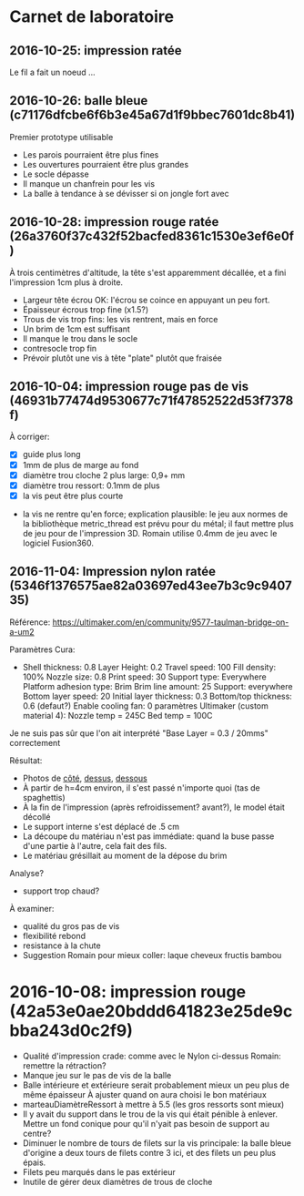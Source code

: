 # Carnet de laboratoire

## 2016-10-25: impression ratée

Le fil a fait un noeud ...

## 2016-10-26: balle bleue (c71176dfcbe6f6b3e45a67d1f9bbec7601dc8b41)

Premier prototype utilisable

- Les parois pourraient être plus fines
- Les ouvertures pourraient être plus grandes
- Le socle dépasse
- Il manque un chanfrein pour les vis
- La balle à tendance à se dévisser si on jongle fort avec

## 2016-10-28: impression rouge ratée (26a3760f37c432f52bacfed8361c1530e3ef6e0f)

À trois centimètres d'altitude, la tête s'est apparemment décallée, et
a fini l'impression 1cm plus à droite.

- Largeur tête écrou OK: l'écrou se coince en appuyant un peu fort.
- Épaisseur écrous trop fine (x1.5?)
- Trous de vis trop fins: les vis rentrent, mais en force
- Un brim de 1cm est suffisant
- Il manque le trou dans le socle
- contresocle trop fin
- Prévoir plutôt une vis à tête "plate" plutôt que fraisée

## 2016-10-04: impression rouge pas de vis (46931b77474d9530677c71f47852522d53f7378f)

À corriger:
- [X] guide plus long
- [X] 1mm de plus de marge au fond
- [X] diamètre trou cloche 2 plus large: 0,9+ mm
- [X] diamètre trou ressort: 0.1mm de plus
- [X] la vis peut être plus courte

- la vis ne rentre qu'en force; explication plausible: le jeu aux
  normes de la bibliothèque metric_thread est prévu pour du métal; il
  faut mettre plus de jeu pour de l'impression 3D. Romain utilise
  0.4mm de jeu avec le logiciel Fusion360.



## 2016-11-04: Impression nylon ratée (5346f1376575ae82a03697ed43ee7b3c9c940735)

Référence: https://ultimaker.com/en/community/9577-taulman-bridge-on-a-um2

Paramètres Cura:
- Shell thickness: 0.8
  Layer Height: 0.2
  Travel speed: 100
  Fill density: 100%
  Nozzle size: 0.8
  Print speed: 30
  Support type: Everywhere
  Platform adhesion type: Brim
  Brim line amount: 25
  Support: everywhere
  Bottom layer speed: 20
  Initial layer thickness: 0.3
  Bottom/top thickness: 0.6 (defaut?)
  Enable cooling fan: 0
paramètres Ultimaker (custom material 4):
  Nozzle temp = 245C
  Bed temp = 100C

Je ne suis pas sûr que l'on ait interprété "Base Layer = 0.3 / 20mms" correctement

Résultat:
- Photos de [côté](2016-11-04/1.jpg), [dessus](2016-11-04/2.jpg), [dessous](2016-11-04/3.jpg)
- À partir de h=4cm environ, il s'est passé n'importe quoi (tas de spaghettis)
- À la fin de l'impression (après refroidissement? avant?), le model était décollé
- Le support interne s'est déplacé de .5 cm
- La découpe du matériau n'est pas immédiate: quand la buse passe
  d'une partie à l'autre, cela fait des fils.
- Le matériau grésillait au moment de la dépose du brim

Analyse?
- support trop chaud?

À examiner:
- qualité du gros pas de vis
- flexibilité rebond
- resistance à la chute
- Suggestion Romain pour mieux coller: laque cheveux fructis bambou


# 2016-10-08: impression rouge (42a53e0ae20bddd641823e25de9cbba243d0c2f9)

- Qualité d'impression crade: comme avec le Nylon ci-dessus
  Romain: remettre la rétraction?
- Manque jeu sur le pas de vis de la balle
- Balle intérieure et extérieure serait probablement mieux un peu plus de même épaisseur
  À ajuster quand on aura choisi le bon matériaux
- marteauDiamètreRessort à mettre à 5.5 (les gros ressorts sont mieux)
- Il y avait du support dans le trou de la vis qui était pénible à enlever.
  Mettre un fond conique pour qu'il n'yait pas besoin de support au centre?
- Diminuer le nombre de tours de filets sur la vis principale: la
  balle bleue d'origine a deux tours de filets contre 3 ici, et des
  filets un peu plus épais.
- Filets peu marqués dans le pas extérieur
- Inutile de gérer deux diamètres de trous de cloche
